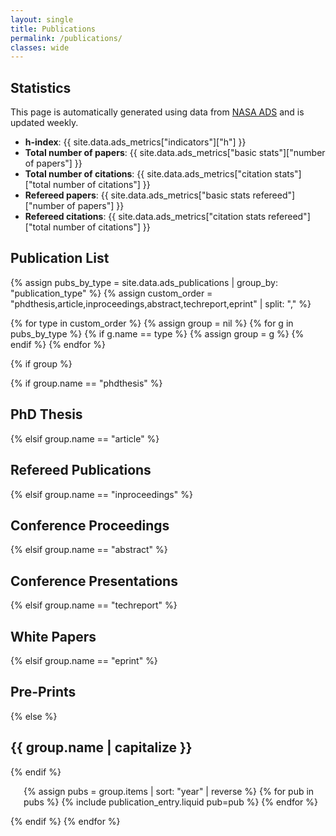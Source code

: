 ```yaml
---
layout: single
title: Publications
permalink: /publications/
classes: wide
---
```


## Statistics

This page is automatically generated using data from [NASA ADS](https://ui.adsabs.harvard.edu) and is updated weekly.

- **h-index**: {{ site.data.ads_metrics["indicators"]["h"] }}
- **Total number of papers**: {{ site.data.ads_metrics["basic stats"]["number of papers"] }}
- **Total number of citations**: {{ site.data.ads_metrics["citation stats"]["total number of citations"] }}
- **Refereed papers**: {{ site.data.ads_metrics["basic stats refereed"]["number of papers"] }}
- **Refereed citations**: {{ site.data.ads_metrics["citation stats refereed"]["total number of citations"] }}

## Publication List

{% assign pubs_by_type = site.data.ads_publications | group_by: "publication_type" %}
{% assign custom_order = "phdthesis,article,inproceedings,abstract,techreport,eprint" | split: "," %}

{% for type in custom_order %}
  {% assign group = nil %}
  {% for g in pubs_by_type %}
    {% if g.name == type %}
      {% assign group = g %}
    {% endif %}
  {% endfor %}

  {% if group %}
    
{% if group.name == "phdthesis" %}

<h2>PhD Thesis</h2>

{% elsif group.name == "article" %}

<h2>Refereed Publications</h2>

{% elsif group.name == "inproceedings" %}

<h2>Conference Proceedings</h2>

{% elsif group.name == "abstract" %}

<h2>Conference Presentations</h2>

{% elsif group.name == "techreport" %}

<h2>White Papers</h2>

{% elsif group.name == "eprint" %}

<h2>Pre-Prints</h2>

{% else %}

<h2>{{ group.name | capitalize }}</h2>

{% endif %}


<ul class="publication-list">
  {% assign pubs = group.items | sort: "year" | reverse %}
  {% for pub in pubs %}
    {% include publication_entry.liquid pub=pub %}
  {% endfor %}
</ul>
    
  {% endif %}
{% endfor %}

<style>
.publication-list {
  list-style-type: disc;
  padding-left: 1.5em;
}
.publication-list li {
  margin-bottom: 1.2em;
  line-height: 1.5em;
}
.publication-list a {
  text-decoration: none;
  color: #0645ad;
}
.publication-list a:hover {
  text-decoration: underline;
}
</style>
